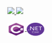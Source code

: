 <div>
  <a href="https://github.com/alexdsouzaf">
  <img height="180em" src="https://github-readme-stats.vercel.app/api?username=alexdsouzaf&show_icons=true&theme=gotham&include_all_commits=true&count_private=true"/>
  <img height="180em" src="https://github-readme-stats.vercel.app/api/top-langs/?username=alexdsouzaf&layout=compact&langs_count=7&theme=gotham"/>
    
  <div style="display: inline_block"><br>
    <img align="center" alt="Rafa-Csharp" height="30" width="40" src="https://raw.githubusercontent.com/devicons/devicon/master/icons/csharp/csharp-original.svg">
    <img align="center" alt="Rafa-Csharp" height="30" width="40" src="https://github.com/devicons/devicon/blob/master/icons/dotnetcore/dotnetcore-original.svg">
   </div>
</div>

